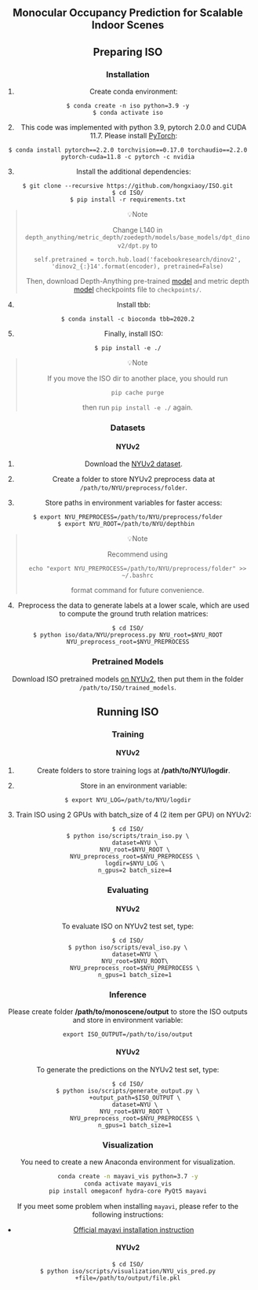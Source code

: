 <div align="center">
<h2>Monocular Occupancy Prediction for Scalable Indoor Scenes</h2>

## Preparing ISO

### Installation

1. Create conda environment:

```
$ conda create -n iso python=3.9 -y
$ conda activate iso
```
2. This code was implemented with python 3.9, pytorch 2.0.0 and CUDA 11.7. Please install [PyTorch](https://pytorch.org/): 

```
$ conda install pytorch==2.2.0 torchvision==0.17.0 torchaudio==2.2.0 pytorch-cuda=11.8 -c pytorch -c nvidia
```

3. Install the additional dependencies:

```
$ git clone --recursive https://github.com/hongxiaoy/ISO.git
$ cd ISO/
$ pip install -r requirements.txt
```

> :bulb:Note
> 
> Change L140 in ```depth_anything/metric_depth/zoedepth/models/base_models/dpt_dinov2/dpt.py``` to
> 
> ```self.pretrained = torch.hub.load('facebookresearch/dinov2', 'dinov2_{:}14'.format(encoder), pretrained=False)```
>
> Then, download Depth-Anything pre-trained [model](https://github.com/LiheYoung/Depth-Anything/tree/main#no-network-connection-cannot-load-these-models) and metric depth [model](https://github.com/LiheYoung/Depth-Anything/tree/main/metric_depth#evaluation) checkpoints file to ```checkpoints/```.

4. Install tbb:

```
$ conda install -c bioconda tbb=2020.2
```

5. Finally, install ISO:

```
$ pip install -e ./
```

> :bulb:Note
> 
> If you move the ISO dir to another place, you should run
>
> ```pip cache purge```
>
> then run ```pip install -e ./``` again.

### Datasets

#### NYUv2

1. Download the [NYUv2 dataset](https://www.rocq.inria.fr/rits_files/computer-vision/monoscene/nyu.zip).

2. Create a folder to store NYUv2 preprocess data at `/path/to/NYU/preprocess/folder`.

3. Store paths in environment variables for faster access:

```
$ export NYU_PREPROCESS=/path/to/NYU/preprocess/folder
$ export NYU_ROOT=/path/to/NYU/depthbin 
```

> :bulb:Note
> 
> Recommend using
> 
> ```echo "export NYU_PREPROCESS=/path/to/NYU/preprocess/folder" >> ~/.bashrc```
> 
> format command for future convenience.

4. Preprocess the data to generate labels at a lower scale, which are used to compute the ground truth relation matrices:

```
$ cd ISO/
$ python iso/data/NYU/preprocess.py NYU_root=$NYU_ROOT NYU_preprocess_root=$NYU_PREPROCESS
```

### Pretrained Models

Download ISO pretrained models [on NYUv2](https://huggingface.co/hongxiaoy/ISO/tree/main), then put them in the folder `/path/to/ISO/trained_models`.

## Running ISO

### Training

#### NYUv2

1. Create folders to store training logs at **/path/to/NYU/logdir**.

2. Store in an environment variable:

```
$ export NYU_LOG=/path/to/NYU/logdir
```

3.  Train ISO using 2 GPUs with batch_size of 4 (2 item per GPU) on NYUv2:
```
$ cd ISO/
$ python iso/scripts/train_iso.py \
    dataset=NYU \
    NYU_root=$NYU_ROOT \
    NYU_preprocess_root=$NYU_PREPROCESS \
    logdir=$NYU_LOG \
    n_gpus=2 batch_size=4
```

### Evaluating

#### NYUv2

To evaluate ISO on NYUv2 test set, type:

```
$ cd ISO/
$ python iso/scripts/eval_iso.py \
    dataset=NYU \
    NYU_root=$NYU_ROOT\
    NYU_preprocess_root=$NYU_PREPROCESS \
    n_gpus=1 batch_size=1
```

### Inference

Please create folder **/path/to/monoscene/output** to store the ISO outputs and store in environment variable:

```
export ISO_OUTPUT=/path/to/iso/output
```

#### NYUv2

To generate the predictions on the NYUv2 test set, type:

```
$ cd ISO/
$ python iso/scripts/generate_output.py \
    +output_path=$ISO_OUTPUT \
    dataset=NYU \
    NYU_root=$NYU_ROOT \
    NYU_preprocess_root=$NYU_PREPROCESS \
    n_gpus=1 batch_size=1
```

### Visualization

You need to create a new Anaconda environment for visualization.

```bash
conda create -n mayavi_vis python=3.7 -y
conda activate mayavi_vis
pip install omegaconf hydra-core PyQt5 mayavi
```

If you meet some problem when installing `mayavi`, please refer to the following instructions:

- [Official mayavi installation instruction](https://docs.enthought.com/mayavi/installation.html)


#### NYUv2 
```
$ cd ISO/
$ python iso/scripts/visualization/NYU_vis_pred.py +file=/path/to/output/file.pkl
```
